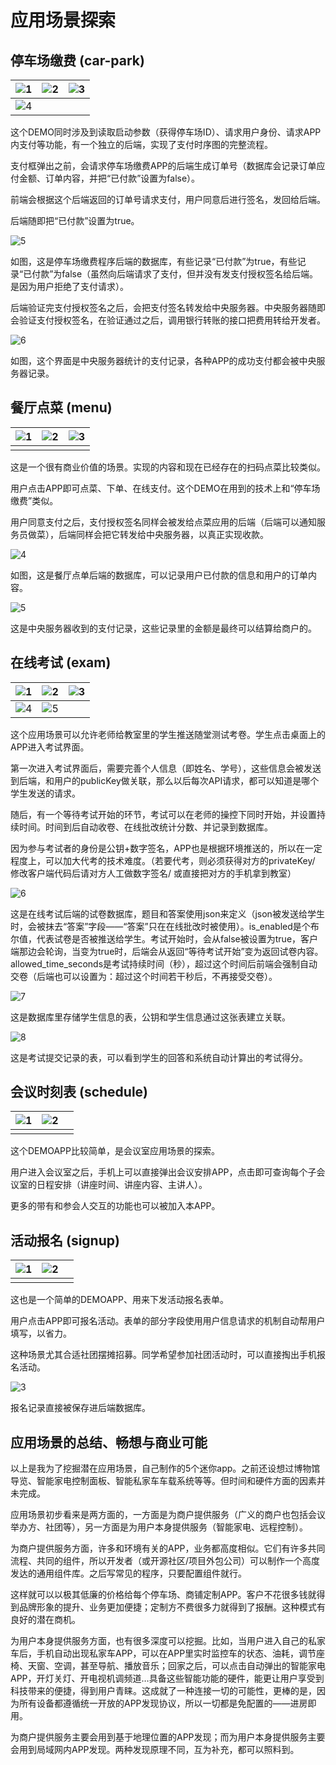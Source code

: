 # 应用场景探索

## 停车场缴费 (car-park)

| ![1](./imgs/car-park/1.png) | ![2](./imgs/car-park/2.png) | ![3](./imgs/car-park/3.png) |
| --------------------------- | --------------------------- | --------------------------- |
| ![4](./imgs/car-park/4.png) |                             |                             |

这个DEMO同时涉及到读取启动参数（获得停车场ID）、请求用户身份、请求APP内支付等功能，有一个独立的后端，实现了支付时序图的完整流程。

支付框弹出之前，会请求停车场缴费APP的后端生成订单号（数据库会记录订单应付金额、订单内容，并把“已付款”设置为false）。

前端会根据这个后端返回的订单号请求支付，用户同意后进行签名，发回给后端。

后端随即把“已付款”设置为true。

![5](./imgs/car-park/5.png)

如图，这是停车场缴费程序后端的数据库，有些记录“已付款”为true，有些记录“已付款”为false（虽然向后端请求了支付，但并没有发支付授权签名给后端。是因为用户拒绝了支付请求）。

后端验证完支付授权签名之后，会把支付签名转发给中央服务器。中央服务器随即会验证支付授权签名，在验证通过之后，调用银行转账的接口把费用转给开发者。

![6](./imgs/car-park/6.png)

如图，这个界面是中央服务器统计的支付记录，各种APP的成功支付都会被中央服务器记录。

## 餐厅点菜 (menu)

| ![1](./imgs/menu/1.png) | ![2](./imgs/menu/2.png) | ![3](./imgs/menu/3.png) |
| ----------------------- | ----------------------- | ----------------------- |
|                         |                         |                         |

这是一个很有商业价值的场景。实现的内容和现在已经存在的扫码点菜比较类似。

用户点击APP即可点菜、下单、在线支付。这个DEMO在用到的技术上和“停车场缴费”类似。

用户同意支付之后，支付授权签名同样会被发给点菜应用的后端（后端可以通知服务员做菜），后端同样会把它转发给中央服务器，以真正实现收款。

![4](./imgs/menu/4.png)

如图，这是餐厅点单后端的数据库，可以记录用户已付款的信息和用户的订单内容。

![5](./imgs/menu/5.png)

这是中央服务器收到的支付记录，这些记录里的金额是最终可以结算给商户的。 

## 在线考试 (exam)

| ![1](./imgs/exam/1.png) | ![2](./imgs/exam/2.png) | ![3](./imgs/exam/3.png) |
| ----------------------- | ----------------------- | ----------------------- |
| ![4](./imgs/exam/4.png) | ![5](./imgs/exam/5.png) |                         |

这个应用场景可以允许老师给教室里的学生推送随堂测试考卷。学生点击桌面上的APP进入考试界面。

第一次进入考试界面后，需要完善个人信息（即姓名、学号），这些信息会被发送到后端，和用户的publicKey做关联，那么以后每次API请求，都可以知道是哪个学生发送的请求。

随后，有一个等待考试开始的环节，考试可以在老师的操控下同时开始，并设置持续时间。时间到后自动收卷、在线批改统计分数、并记录到数据库。

因为参与考试者的身份是公钥+数字签名，APP也是根据环境推送的，所以在一定程度上，可以加大代考的技术难度。（若要代考，则必须获得对方的privateKey/ 修改客户端代码后请对方人工做数字签名/ 或直接把对方的手机拿到教室）

![6](./imgs/exam/6.png)

这是在线考试后端的试卷数据库，题目和答案使用json来定义（json被发送给学生时，会被抹去“答案”字段——“答案”只在在线批改时被使用）。is_enabled是个布尔值，代表试卷是否被推送给学生。考试开始时，会从false被设置为true，客户端那边会轮询，当变为true时，后端会从返回“等待考试开始”变为返回试卷内容。allowed_time_seconds是考试持续时间（秒），超过这个时间后前端会强制自动交卷（后端也可以设置为：超过这个时间若干秒后，不再接受交卷）。

![7](./imgs/exam/7.png)

这是数据库里存储学生信息的表，公钥和学生信息通过这张表建立关联。

![8](./imgs/exam/8.png)

这是考试提交记录的表，可以看到学生的回答和系统自动计算出的考试得分。


## 会议时刻表 (schedule)

| ![1](./imgs/schedule/1.png) | ![2](./imgs/schedule/2.png) |      |
| --------------------------- | --------------------------- | ---- |
|                             |                             |      |

这个DEMOAPP比较简单，是会议室应用场景的探索。

用户进入会议室之后，手机上可以直接弹出会议安排APP，点击即可查询每个子会议室的日程安排（讲座时间、讲座内容、主讲人）。

更多的带有和参会人交互的功能也可以被加入本APP。



## 活动报名 (signup)

| ![1](./imgs/signup/1.png) | ![2](./imgs/signup/2.png) |      |
| ------------------------- | ------------------------- | ---- |
|                           |                           |      |

这也是一个简单的DEMOAPP、用来下发活动报名表单。

用户点击APP即可报名活动。表单的部分字段使用用户信息请求的机制自动帮用户填写，以省力。

这种场景尤其合适社团摆摊招募。同学希望参加社团活动时，可以直接掏出手机报名活动。

![3](./imgs/signup/3.png)

报名记录直接被保存进后端数据库。

## 应用场景的总结、畅想与商业可能

以上是我为了挖掘潜在应用场景，自己制作的5个迷你app。之前还设想过博物馆导览、智能家电控制面板、智能私家车车载系统等等。但时间和硬件方面的因素并未完成。

应用场景初步看来是两方面的，一方面是为商户提供服务（广义的商户也包括会议举办方、社团等），另一方面是为用户本身提供服务（智能家电、远程控制）。

为商户提供服务方面，许多和环境有关的APP，业务都高度相似。它们有许多共同流程、共同的组件，所以开发者（或开源社区/项目外包公司）可以制作一个高度发达的通用组件库。之后写常见的程序，只要配置组件就行。

这样就可以以极其低廉的价格给每个停车场、商铺定制APP。客户不花很多钱就得到品牌形象的提升、业务更加便捷；定制方不费很多力就得到了报酬。这种模式有良好的潜在商机。

为用户本身提供服务方面，也有很多深度可以挖掘。比如，当用户进入自己的私家车后，手机自动出现私家车APP，可以在APP里实时监控车的状态、油耗，调节座椅、天窗、空调，甚至导航、播放音乐；回家之后，可以点击自动弹出的智能家电APP，开灯关灯、开电视机调频道…具备这些智能功能的硬件，能更让用户享受到科技带来的便捷，得到用户青睐。这成就了一种连接一切的可能性，更棒的是，因为所有设备都遵循统一开放的APP发现协议，所以一切都是免配置的——进房即用。

为商户提供服务主要会用到基于地理位置的APP发现；而为用户本身提供服务主要会用到局域网内APP发现。两种发现原理不同，互为补充，都可以照料到。